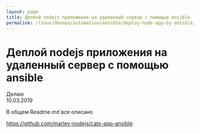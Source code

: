 ```yaml
---
layout: page
title: Деплой nodejs приложения на удаленный сервер с помощью ansible
permalink: /linux/devops/automation/ansible/deploy-node-app-by-ansible/
---
```


# Деплой nodejs приложения на удаленный сервер с помощью ansible

Делаю  
10.03.2019

В общем Readme.md все описано

https://github.com/marley-nodejs/cats-app-ansible
